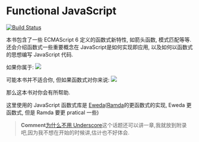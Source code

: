 # Functional JavaScript
[![Build Status](https://www.gitbook.io/button/status/book/jcouyang/functional-javascript)](https://www.gitbook.io/book/jcouyang/functional-javascript/activity)

本书包含了一些 ECMAScript 6 定义的函数式新特性, 如箭头函数, 模式匹配等等. 还会介绍函数式一些重要概念在 JavaScript是如何实现即应用, 以及如何以函数式的思想编写 JavaScript 代码.

如果你属于:
![](http://m.memegen.com/bvnpsq.jpg)

可能本书并不适合你, 但如果函数式对你来说:
![](http://m.memegen.com/5g7sza.jpg)

那么这本书对你会有所帮助.

这里使用的 JavaScript 函数式库是 [Eweda](https://rawgit.com/CrossEye/eweda/master/docs/eweda.html)([Ramda](https://rawgit.com/CrossEye/ramda/master/docs/ramda.html)的更函数式的实现,  Eweda 更函数式, 但是 Ramda 要更 pratical 一些)

> **Comment**[为什么不用 Underscore](http://fr.umio.us/why-ramda/)这个话题还可以讲一章,我就放到附录吧,因为我不想在开始的时候讲,估计也不好体会.

